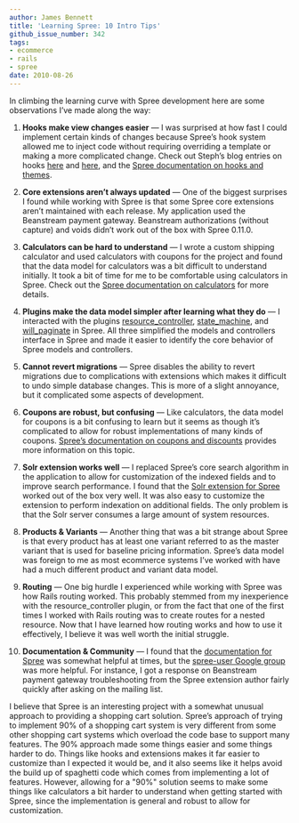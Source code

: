```yaml
---
author: James Bennett
title: 'Learning Spree: 10 Intro Tips'
github_issue_number: 342
tags:
- ecommerce
- rails
- spree
date: 2010-08-26
---
```


In climbing the learning curve with Spree development here are some observations I’ve made along the way:

1. **Hooks make view changes easier** — I was surprised at how fast I could implement certain kinds of changes because Spree’s hook system allowed me to inject code without requiring overriding a template or making a more complicated change. Check out Steph’s blog entries on hooks [here](/blog/2010/01/rails-ecommerce-spree-hooks-tutorial/) and [here](/blog/2010/01/rails-ecommerce-spree-hooks-comments/), and the [Spree documentation on hooks and themes](https://web.archive.org/web/20091231114016/http://spreecommerce.com/documentation/theming.html).

1. **Core extensions aren’t always updated** — One of the biggest surprises I found while working with Spree is that some Spree core extensions aren’t maintained with each release. My application used the Beanstream payment gateway. Beanstream authorizations (without capture) and voids didn’t work out of the box with Spree 0.11.0.

1. **Calculators can be hard to understand** — I wrote a custom shipping calculator and used calculators with coupons for the project and found that the data model for calculators was a bit difficult to understand initially. It took a bit of time for me to be comfortable using calculators in Spree. Check out the [Spree documentation on calculators](https://web.archive.org/web/20091231113503/http://spreecommerce.com/documentation/calculators.html) for more details.

1. **Plugins make the data model simpler after learning what they do** — I interacted with the plugins [resource_controller](http://jamesgolick.com/2007/10/19/introducing-resource_controller-focus-on-what-makes-your-controller-special.html), [state_machine](https://web.archive.org/web/20160619151126/http://www.pluginaweek.org/2009/03/08/state_machine-one-machine-to-rule-them-all/), and [will_paginate](https://github.com/mislav/will_paginate/wiki) in Spree. All three simplified the models and controllers interface in Spree and made it easier to identify the core behavior of Spree models and controllers.

1. **Cannot revert migrations** — Spree disables the ability to revert migrations due to complications with extensions which makes it difficult to undo simple database changes. This is more of a slight annoyance, but it complicated some aspects of development.

1. **Coupons are robust, but confusing** — Like calculators, the data model for coupons is a bit confusing to learn but it seems as though it’s complicated to allow for robust implementations of many kinds of coupons. [Spree’s documentation on coupons and discounts](https://web.archive.org/web/20091231113934/http://spreecommerce.com/documentation/coupons_and_discounts.html) provides more information on this topic.

1. **Solr extension works well** — I replaced Spree’s core search algorithm in the application to allow for customization of the indexed fields and to improve search performance. I found that the [Solr extension for Spree](https://github.com/romul/spree-solr-search) worked out of the box very well. It was also easy to customize the extension to perform indexation on additional fields. The only problem is that the Solr server consumes a large amount of system resources.

1. **Products & Variants** — Another thing that was a bit strange about Spree is that every product has at least one variant referred to as the master variant that is used for baseline pricing information. Spree’s data model was foreign to me as most ecommerce systems I’ve worked with have had a much different product and variant data model.

1. **Routing** — One big hurdle I experienced while working with Spree was how Rails routing worked. This probably stemmed from my inexperience with the resource_controller plugin, or from the fact that one of the first times I worked with Rails routing was to create routes for a nested resource. Now that I have learned how routing works and how to use it effectively, I believe it was well worth the initial struggle.

1. **Documentation & Community** — I found that the [documentation for Spree](https://web.archive.org/web/20091231114006/http://spreecommerce.com/documentation/index.html) was somewhat helpful at times, but the [spree-user Google group](https://groups.google.com/forum/#!forum/spree-user) was more helpful. For instance, I got a response on Beanstream payment gateway troubleshooting from the Spree extension author fairly quickly after asking on the mailing list.

I believe that Spree is an interesting project with a somewhat unusual approach to providing a shopping cart solution. Spree’s approach of trying to implement 90% of a shopping cart system is very different from some other shopping cart systems which overload the code base to support many features. The 90% approach made some things easier and some things harder to do. Things like hooks and extensions makes it far easier to customize than I expected it would be, and it also seems like it helps avoid the build up of spaghetti code which comes from implementing a lot of features. However, allowing for a "90%" solution seems to make some things like calculators a bit harder to understand when getting started with Spree, since the implementation is general and robust to allow for customization.
